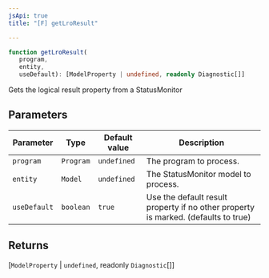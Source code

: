 ```yaml
---
jsApi: true
title: "[F] getLroResult"

---
```

```ts
function getLroResult(
   program, 
   entity, 
   useDefault): [ModelProperty | undefined, readonly Diagnostic[]]
```

Gets the logical result property from a StatusMonitor

## Parameters

| Parameter | Type | Default value | Description |
| ------ | ------ | ------ | ------ |
| `program` | `Program` | `undefined` | The program to process. |
| `entity` | `Model` | `undefined` | The StatusMonitor model to process. |
| `useDefault` | `boolean` | `true` | Use the default result property if no other property is marked. (defaults to true) |

## Returns

[`ModelProperty` \| `undefined`, readonly `Diagnostic`[]]
